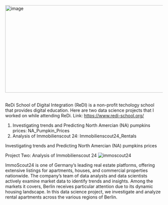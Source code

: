 <img width="1500" height="279" alt="image" src="https://github.com/user-attachments/assets/36b9e2be-9644-4659-993d-5fdf345e0e89" />

<br/>
<br/>



ReDi School of Digital Integration (ReDI) is a non-profit techology school that provides digital education. Here are two data science projects that I worked on while attending ReDi. Link: https://www.redi-school.org/

1. Investigating trends and Predicting North Amercian (NA) pumpkins prices: NA_Pumpkin_Prices
2. Analysis of Immobilienscout 24: Immobilienscout24_Rentals


Investigating trends and Predicting North Amercian (NA) pumpkins prices

Project Two: Analysis of Immobilienscout 24
![immoscout24](https://github.com/user-attachments/assets/d5bf4952-0f38-408d-8aef-41d746509f09)

ImmoScout24 is one of Germany’s leading real estate platforms, offering extensive listings for apartments, houses, and commercial properties nationwide. The company’s team of data analysts and data scientists actively examine market data to identify trends and insights. Among the markets it covers, Berlin receives particular attention due to its dynamic housing landscape. In this data science project, we investigate and analyze rental apartments across the various regions of Berlin.

